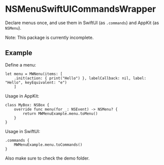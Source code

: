 #  NSMenuSwiftUICommandsWrapper

Declare menus once, and use them in SwiftUI (as `.commands`) and AppKit (as `NSMenu`).

Note: This package is currently incomplete.

## Example

Define a menu:
```
let menu = MWNenu(items: [
    .init(action: { print("Hello") }, labelCallback: nil, label: "Hello", keyEquivalent: "e")
    ]
```

Usage in AppKit:
```
class MyBox: NSBox {
    override func menu(for _: NSEvent) -> NSMenu? {
        return MWMenuExample.menu.toMenu()
    }
}
```

Usage in SwiftUI:
```
.commands {
    MWMenuExample.menu.toCommands()
}
```


Also make sure to check the demo folder.
